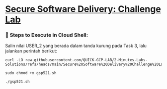 # [Secure Software Delivery: Challenge Lab](https://www.cloudskillsboost.google/course_templates/1164/labs/509866)


### 🚀 **Steps to Execute in Cloud Shell:** 
Salin nilai USER_2 yang berada dalam tanda kurung pada Task 3, lalu jalankan perintah berikut:
```
curl -LO raw.githubusercontent.com/QUICK-GCP-LAB/2-Minutes-Labs-Solutions/refs/heads/main/Secure%20Software%20Delivery%20Challenge%20Lab/gsp521.sh

sudo chmod +x gsp521.sh

./gsp521.sh
```
